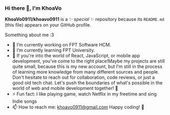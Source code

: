 ### Hi there 👋, I'm KhoaVo


**KhoaVo0911/khoavo0911** is a ✨ _special_ ✨ repository because its `README.md` (this file) appears on your GitHub profile.

Something about me :3

- 🔭 I’m currently working on FPT Software HCM.
- 🌱 I’m currently learning FPT University.
- 👯 If you're into the world of React, JavaScript, or mobile app development, you've come to the right place!Maybe my projects are still quite small, because this is my new account, but I'm still in the process of learning more knowledge from many different sources and people. Don't hesitate to reach out for collaboration, code reviews, or just a good old tech chat. Let's push the boundaries of what's possible in the world of web and mobile development together! 🌟
- ⚡ Fun fact: I like playing game, watch Netflix in my freetime and sing Indie songs
- 📫 How to reach me: khoavo0911@gmail.com
Happy coding! 🚀
